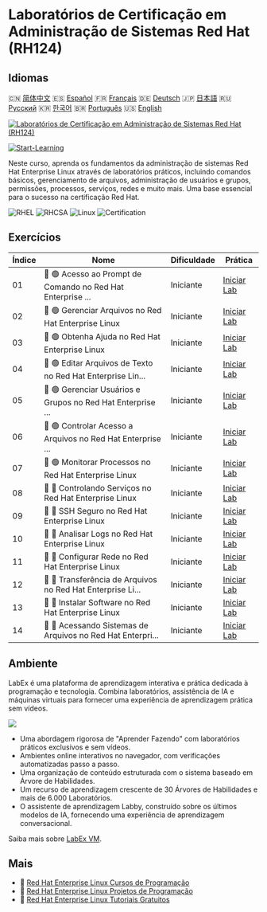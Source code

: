 # Laboratórios de Certificação em Administração de Sistemas Red Hat (RH124)

## Idiomas

🇨🇳 [简体中文](README_zh.md) 🇪🇸 [Español](README_es.md) 🇫🇷 [Français](README_fr.md) 🇩🇪 [Deutsch](README_de.md) 🇯🇵 [日本語](README_ja.md) 🇷🇺 [Русский](README_ru.md) 🇰🇷 [한국어](README_ko.md) 🇧🇷 [Português](README_pt.md) 🇺🇸 [English](README.md) 

[![Laboratórios de Certificação em Administração de Sistemas Red Hat (RH124)](https://cover-creator.labex.io/red-hat-system-administration-rh124-labs.png?lang=pt)](https://labex.io/pt/courses/red-hat-system-administration-rh124-labs)

[![Start-Learning](https://img.shields.io/badge/Start-Learning-whitesmoke?style=for-the-badge)](https://labex.io/pt/courses/red-hat-system-administration-rh124-labs)

Neste curso, aprenda os fundamentos da administração de sistemas Red Hat Enterprise Linux através de laboratórios práticos, incluindo comandos básicos, gerenciamento de arquivos, administração de usuários e grupos, permissões, processos, serviços, redes e muito mais. Uma base essencial para o sucesso na certificação Red Hat.

![RHEL](https://img.shields.io/badge/RHEL-whitesmoke?style=for-the-badge&logo=rhel)
![RHCSA](https://img.shields.io/badge/RHCSA-whitesmoke?style=for-the-badge&logo=rhcsa)
![Linux](https://img.shields.io/badge/Linux-whitesmoke?style=for-the-badge&logo=linux)
![Certification](https://img.shields.io/badge/Certification-whitesmoke?style=for-the-badge&logo=certification)


## Exercícios

|   Índice | Nome                                                        | Dificuldade   | Prática                                                                                                                                 |
|----------|-------------------------------------------------------------|---------------|-----------------------------------------------------------------------------------------------------------------------------------------|
|       01 | 📖 🟢 Acesso ao Prompt de Comando no Red Hat Enterprise ... | Iniciante     | <a target='_blank' href='https://labex.io/pt/tutorials/rhel-access-command-line-in-red-hat-enterprise-linux-588454'>Iniciar Lab</a>     |
|       02 | 📖 🟢 Gerenciar Arquivos no Red Hat Enterprise Linux        | Iniciante     | <a target='_blank' href='https://labex.io/pt/tutorials/rhel-manage-files-in-red-hat-enterprise-linux-588463'>Iniciar Lab</a>            |
|       03 | 📖 🟢 Obtenha Ajuda no Red Hat Enterprise Linux             | Iniciante     | <a target='_blank' href='https://labex.io/pt/tutorials/rhel-get-help-in-red-hat-enterprise-linux-588461'>Iniciar Lab</a>                |
|       04 | 📖 🟢 Editar Arquivos de Texto no Red Hat Enterprise Lin... | Iniciante     | <a target='_blank' href='https://labex.io/pt/tutorials/rhel-edit-text-files-in-red-hat-enterprise-linux-588460'>Iniciar Lab</a>         |
|       05 | 📖 🟢 Gerenciar Usuários e Grupos no Red Hat Enterprise ... | Iniciante     | <a target='_blank' href='https://labex.io/pt/tutorials/rhel-manage-users-and-groups-in-red-hat-enterprise-linux-588464'>Iniciar Lab</a> |
|       06 | 📖 🟢 Controlar Acesso a Arquivos no Red Hat Enterprise ... | Iniciante     | <a target='_blank' href='https://labex.io/pt/tutorials/rhel-control-file-access-in-red-hat-enterprise-linux-588458'>Iniciar Lab</a>     |
|       07 | 📖 🟢 Monitorar Processos no Red Hat Enterprise Linux       | Iniciante     | <a target='_blank' href='https://labex.io/pt/tutorials/rhel-monitor-processes-in-red-hat-enterprise-linux-588465'>Iniciar Lab</a>       |
|       08 | 📖 🔵 Controlando Serviços no Red Hat Enterprise Linux      | Iniciante     | <a target='_blank' href='https://labex.io/pt/tutorials/rhel-control-services-in-red-hat-enterprise-linux-588459'>Iniciar Lab</a>        |
|       09 | 📖 🔵 SSH Seguro no Red Hat Enterprise Linux                | Iniciante     | <a target='_blank' href='https://labex.io/pt/tutorials/rhel-secure-ssh-in-red-hat-enterprise-linux-588466'>Iniciar Lab</a>              |
|       10 | 📖 🔵 Analisar Logs no Red Hat Enterprise Linux             | Iniciante     | <a target='_blank' href='https://labex.io/pt/tutorials/rhel-analyze-logs-in-red-hat-enterprise-linux-588456'>Iniciar Lab</a>            |
|       11 | 📖 🔵 Configurar Rede no Red Hat Enterprise Linux           | Iniciante     | <a target='_blank' href='https://labex.io/pt/tutorials/rhel-configure-networking-in-red-hat-enterprise-linux-588457'>Iniciar Lab</a>    |
|       12 | 📖 🔵 Transferência de Arquivos no Red Hat Enterprise Li... | Iniciante     | <a target='_blank' href='https://labex.io/pt/tutorials/rhel-transfer-files-in-red-hat-enterprise-linux-588467'>Iniciar Lab</a>          |
|       13 | 📖 🔵 Instalar Software no Red Hat Enterprise Linux         | Iniciante     | <a target='_blank' href='https://labex.io/pt/tutorials/rhel-install-software-in-red-hat-enterprise-linux-588462'>Iniciar Lab</a>        |
|       14 | 📖 🔵 Acessando Sistemas de Arquivos no Red Hat Enterpri... | Iniciante     | <a target='_blank' href='https://labex.io/pt/tutorials/rhel-access-file-systems-in-red-hat-enterprise-linux-588455'>Iniciar Lab</a>     |

## Ambiente

LabEx é uma plataforma de aprendizagem interativa e prática dedicada à programação e tecnologia. Combina laboratórios, assistência de IA e máquinas virtuais para fornecer uma experiência de aprendizagem prática sem vídeos.

![](https://tutorial-screenshot.getvm.io/images/vm-1725247253.png)

- Uma abordagem rigorosa de "Aprender Fazendo" com laboratórios práticos exclusivos e sem vídeos.
- Ambientes online interativos no navegador, com verificações automatizadas passo a passo.
- Uma organização de conteúdo estruturada com o sistema baseado em Árvore de Habilidades.
- Um recurso de aprendizagem crescente de 30 Árvores de Habilidades e mais de 6.000 Laboratórios.
- O assistente de aprendizagem Labby, construído sobre os últimos modelos de IA, fornecendo uma experiência de aprendizagem conversacional.

Saiba mais sobre [LabEx VM](https://support.labex.io/using-labex/virtual-machine).

## Mais

- 🔗 [Red Hat Enterprise Linux Cursos de Programação](https://github.com/labex-labs/awesome-programming-courses)
- 🔗 [Red Hat Enterprise Linux Projetos de Programação](https://github.com/labex-labs/awesome-programming-projects)
- 🔗 [Red Hat Enterprise Linux Tutoriais Gratuitos](https://github.com/labex-labs/rhel-free-tutorials)

